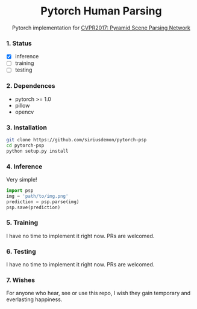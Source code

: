 <div align="center">

# Pytorch Human Parsing

Pytorch implementation for [CVPR2017: Pyramid Scene Parsing Network](https://arxiv.org/abs/1612.01105)

<!-- [中文版](README_Zh.md) -->

</div>

### 1. Status
+ [x] inference
+ [ ] training
+ [ ] testing

### 2. Dependences
+ pytorch >= 1.0
+ pillow
+ opencv

### 3. Installation
```sh
git clone https://github.com/siriusdemon/pytorch-psp
cd pytorch-psp
python setup.py install
```

### 4. Inference
Very simple! 

```py
import psp
img = 'path/to/img.png'
prediction = psp.parse(img)
psp.save(prediction)
```

### 5. Training
I have no time to implement it right now. PRs are welcomed.

### 6. Testing
I have no time to implement it right now. PRs are welcomed.

### 7. Wishes
For anyone who hear, see or use this repo, I wish they gain temporary and everlasting happiness.